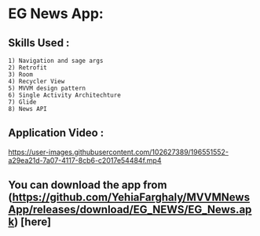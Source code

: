# EG News App:

## Skills Used :

```
1) Navigation and sage args
2) Retrofit
3) Room
4) Recycler View
5) MVVM design pattern
6) Single Activity Architechture
7) Glide
8) News API
```

## Application Video :

https://user-images.githubusercontent.com/102627389/196551552-a29ea21d-7a07-4117-8cb6-c2017e54484f.mp4

## You can download the app from (https://github.com/YehiaFarghaly/MVVMNewsApp/releases/download/EG_NEWS/EG_News.apk) [here] 

